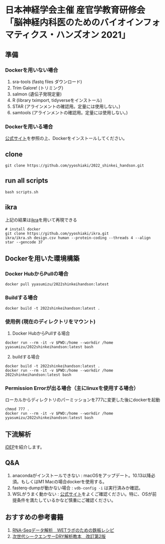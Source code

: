 # 日本神経学会主催 産官学教育研修会 「脳神経内科医のためのバイオインフォマティクス・ハンズオン 2021」 

## 準備

### Dockerを用いない場合

1. sra-tools (fastq files ダウンロード)
2. Trim Galore! (トリミング)
3. salmon (遺伝子発現定量)
4. R (library tximport, tidyverseをインストール)
5. STAR (アラインメントの確認用。定量には使用しない。)
6. samtools (アラインメントの確認用。定量には使用しない。)

### Dockerを用いる場合

[公式サイト](https://docs.docker.jp/desktop/index.html)を参照の上、Dockerをインストールしてください。

## clone

```
git clone https://github.com/yyoshiaki/2022_shinkei_handson.git
```

## run all scripts

```
bash scripts.sh
```

## ikra

上記の結果は[ikra](https://github.com/yyoshiaki/ikra)を用いて再現できる

```
# install docker
git clone https://github.com/yyoshiaki/ikra.git
ikra/ikra.sh design.csv human --protein-coding --threads 4 --align star --gencode 37
```

## Dockerを用いた環境構築

### Docker HubからPullの場合

```
docker pull yyasumizu/2022shinkeihandson:latest
```

### Buildする場合

```
docker build -t 2022shinkeihandson:latest .
```

### 使用例 (現在のディレクトリをマウント)

1. Docker HubからPullする場合

```
docker run --rm -it -v $PWD:/home --workdir /home yyasumizu/2022shinkeihandson:latest bash
```

2. buildする場合

```
docker build -t 2022shinkeihandson:latest .
docker run --rm -it -v $PWD:/home --workdir /home 2022shinkeihandson:latest bash
```

### Permission Errorが出る場合（主にlinuxを使用する場合）

ローカルからディレクトリのパーミッションを777に変更した後にdockerを起動

```
chmod 777 .
docker run --rm -it -v $PWD:/home --workdir /home yyasumizu/2022shinkeihandson:latest bash
```

## 下流解析

[iDEP](http://bioinformatics.sdstate.edu/idep94/)を紹介します。


## Q&A

1. anacondaがインストールできない : macOSをアップデート。10.13以降必須。もしくはM1 Macの場合dockerを使用する。
2. fasterq-dumpが動かない場合 : `vdb-config -i` は実行済みか確認。
3. WSLがうまく動かない : [公式サイト](https://docs.microsoft.com/ja-jp/windows/wsl/install)をよくご確認ください。特に、OSが前提条件を満たしているかなど慎重にご確認ください。

## おすすめの参考書籍

1. [RNA-Seqデータ解析　WETラボのための鉄板レシピ](https://www.yodosha.co.jp/yodobook/book/9784758122436/)
2. [次世代シークエンサーDRY解析教本　改訂第2版](https://gakken-mesh.jp/book/detail/9784780909838.html)